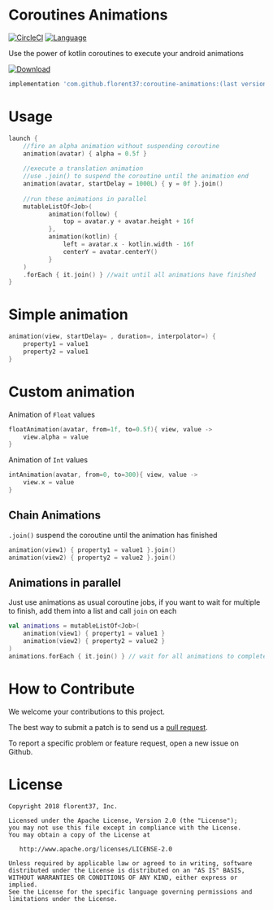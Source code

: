 # Coroutines Animations

[![CircleCI](https://circleci.com/gh/florent37/Coroutine-Animations/tree/master.svg?style=svg)](https://circleci.com/gh/florent37/Coroutine-Animations/tree/master)
[![Language](https://img.shields.io/badge/language-kotlin-brightgreen.svg)](https://github.com/florent37/Coroutine-Animations)

Use the power of kotlin coroutines to execute your android animations

[ ![Download](https://api.bintray.com/packages/florent37/maven/coroutine-animations/images/download.svg) ](https://bintray.com/florent37/maven/coroutine-animations/)
```groovy
implementation 'com.github.florent37:coroutine-animations:(last version)'
```

# Usage

```kotlin
launch {
    //fire an alpha animation without suspending coroutine
    animation(avatar) { alpha = 0.5f } 
 
    //execute a translation animation
    //use .join() to suspend the coroutine until the animation end
    animation(avatar, startDelay = 1000L) { y = 0f }.join()
 
    //run these animations in parallel
    mutableListOf<Job>(
           animation(follow) {
               top = avatar.y + avatar.height + 16f
           },
           animation(kotlin) {
               left = avatar.x - kotlin.width - 16f
               centerY = avatar.centerY()
           }
    )
    .forEach { it.join() } //wait until all animations have finished
}
```

# Simple animation

```kotlin
animation(view, startDelay= , duration=, interpolator=) { 
    property1 = value1 
    property2 = value1 
}
```

# Custom animation

Animation of `Float` values
```kotlin
floatAnimation(avatar, from=1f, to=0.5f){ view, value ->
    view.alpha = value
}
```

Animation of `Int` values
```kotlin
intAnimation(avatar, from=0, to=300){ view, value ->
    view.x = value
}
```

## Chain Animations

`.join()` suspend the coroutine until the animation has finished

```kotlin
animation(view1) { property1 = value1 }.join()
animation(view2) { property2 = value2 }.join()
```

## Animations in parallel

Just use animations as usual coroutine jobs, 
if you want to wait for multiple to finish, 
add them into a list and call `join` on each

```kotlin
val animations = mutableListOf<Job>(
    animation(view1) { property1 = value1 }
    animation(view2) { property2 = value2 }
)
animations.forEach { it.join() } // wait for all animations to complete
```

# How to Contribute

We welcome your contributions to this project. 

The best way to submit a patch is to send us a [pull request](https://help.github.com/articles/about-pull-requests/). 

To report a specific problem or feature request, open a new issue on Github. 

# License

    Copyright 2018 florent37, Inc.

    Licensed under the Apache License, Version 2.0 (the "License");
    you may not use this file except in compliance with the License.
    You may obtain a copy of the License at

       http://www.apache.org/licenses/LICENSE-2.0

    Unless required by applicable law or agreed to in writing, software
    distributed under the License is distributed on an "AS IS" BASIS,
    WITHOUT WARRANTIES OR CONDITIONS OF ANY KIND, either express or implied.
    See the License for the specific language governing permissions and
    limitations under the License.
